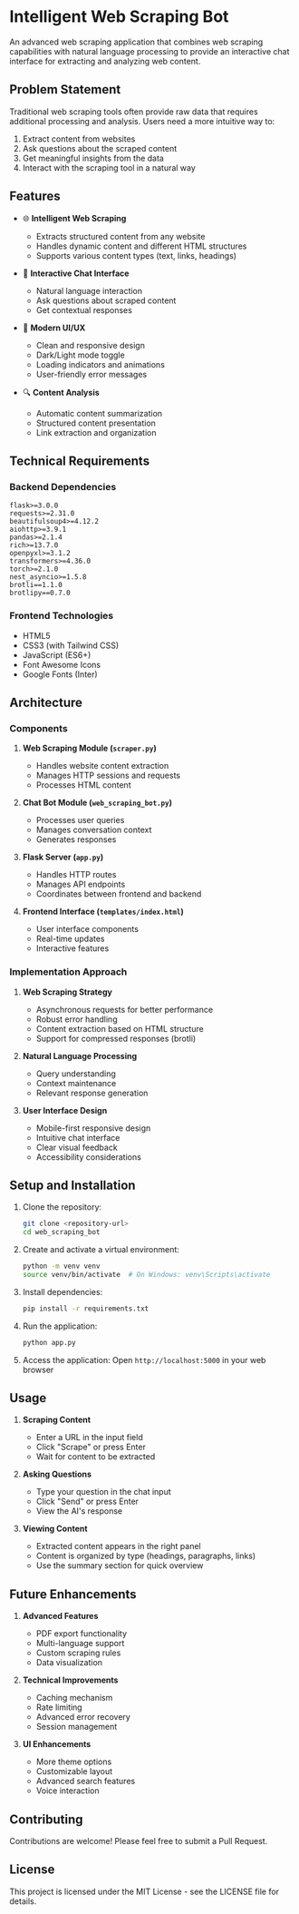 # Intelligent Web Scraping Bot

An advanced web scraping application that combines web scraping capabilities with natural language processing to provide an interactive chat interface for extracting and analyzing web content.

## Problem Statement

Traditional web scraping tools often provide raw data that requires additional processing and analysis. Users need a more intuitive way to:
1. Extract content from websites
2. Ask questions about the scraped content
3. Get meaningful insights from the data
4. Interact with the scraping tool in a natural way

## Features

- 🌐 **Intelligent Web Scraping**
  - Extracts structured content from any website
  - Handles dynamic content and different HTML structures
  - Supports various content types (text, links, headings)

- 💬 **Interactive Chat Interface**
  - Natural language interaction
  - Ask questions about scraped content
  - Get contextual responses

- 🎨 **Modern UI/UX**
  - Clean and responsive design
  - Dark/Light mode toggle
  - Loading indicators and animations
  - User-friendly error messages

- 🔍 **Content Analysis**
  - Automatic content summarization
  - Structured content presentation
  - Link extraction and organization

## Technical Requirements

### Backend Dependencies
```
flask>=3.0.0
requests>=2.31.0
beautifulsoup4>=4.12.2
aiohttp>=3.9.1
pandas>=2.1.4
rich>=13.7.0
openpyxl>=3.1.2
transformers>=4.36.0
torch>=2.1.0
nest_asyncio>=1.5.8
brotli==1.1.0
brotlipy==0.7.0
```

### Frontend Technologies
- HTML5
- CSS3 (with Tailwind CSS)
- JavaScript (ES6+)
- Font Awesome Icons
- Google Fonts (Inter)

## Architecture

### Components

1. **Web Scraping Module (`scraper.py`)**
   - Handles website content extraction
   - Manages HTTP sessions and requests
   - Processes HTML content

2. **Chat Bot Module (`web_scraping_bot.py`)**
   - Processes user queries
   - Manages conversation context
   - Generates responses

3. **Flask Server (`app.py`)**
   - Handles HTTP routes
   - Manages API endpoints
   - Coordinates between frontend and backend

4. **Frontend Interface (`templates/index.html`)**
   - User interface components
   - Real-time updates
   - Interactive features

### Implementation Approach

1. **Web Scraping Strategy**
   - Asynchronous requests for better performance
   - Robust error handling
   - Content extraction based on HTML structure
   - Support for compressed responses (brotli)

2. **Natural Language Processing**
   - Query understanding
   - Context maintenance
   - Relevant response generation

3. **User Interface Design**
   - Mobile-first responsive design
   - Intuitive chat interface
   - Clear visual feedback
   - Accessibility considerations

## Setup and Installation

1. Clone the repository:
   ```bash
   git clone <repository-url>
   cd web_scraping_bot
   ```

2. Create and activate a virtual environment:
   ```bash
   python -m venv venv
   source venv/bin/activate  # On Windows: venv\Scripts\activate
   ```

3. Install dependencies:
   ```bash
   pip install -r requirements.txt
   ```

4. Run the application:
   ```bash
   python app.py
   ```

5. Access the application:
   Open `http://localhost:5000` in your web browser

## Usage

1. **Scraping Content**
   - Enter a URL in the input field
   - Click "Scrape" or press Enter
   - Wait for content to be extracted

2. **Asking Questions**
   - Type your question in the chat input
   - Click "Send" or press Enter
   - View the AI's response

3. **Viewing Content**
   - Extracted content appears in the right panel
   - Content is organized by type (headings, paragraphs, links)
   - Use the summary section for quick overview

## Future Enhancements

1. **Advanced Features**
   - PDF export functionality
   - Multi-language support
   - Custom scraping rules
   - Data visualization

2. **Technical Improvements**
   - Caching mechanism
   - Rate limiting
   - Advanced error recovery
   - Session management

3. **UI Enhancements**
   - More theme options
   - Customizable layout
   - Advanced search features
   - Voice interaction

## Contributing

Contributions are welcome! Please feel free to submit a Pull Request.

## License

This project is licensed under the MIT License - see the LICENSE file for details.
